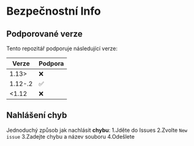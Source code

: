 # Bezpečnostní Info

## Podporované verze

Tento repozitář podporuje následující verze:

| Verze   | Podpora            |
| ------- | ------------------ |
| 1.13>   | :x:                |
| 1.12-.2 | :white_check_mark: |
| <1.12   | :x:                |

## Nahlášení chyb

Jednoduchý způsob jak nachlásit **chybu**:
1.Jděte do Issues
2.Zvolte `New issue`
3.Zadejte chybu a název souboru
4.Odešlete
